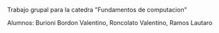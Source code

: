 Trabajo grupal para la catedra "Fundamentos de computacion"

Alumnos: Burioni Bordon Valentino, Roncolato Valentino, Ramos Lautaro
